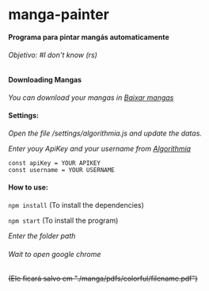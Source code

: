 # manga-painter

#### Programa para pintar mangás automaticamente
###### Objetivo: #I don't know (rs)

#### Downloading Mangas

*You can download your mangas in [Baixar mangas](https://www.instintomangaka.com/baixar-mangas/)*

#### Settings:

*Open the file /settings/algorithmia.js and update the datas.*

*Enter youy ApiKey and your username from [Algorithmia](https://algorithmia.com/)*

```
const apiKey = YOUR APIKEY
const username = YOUR USERNAME
```

#### How to use:

```npm install``` (To install the dependencies)

```npm start``` (To install the program)

*Enter the folder path*

###### Wait to open google chrome
~~(Ele ficará salvo em "./manga/pdfs/colorful/filename.pdf")~~

